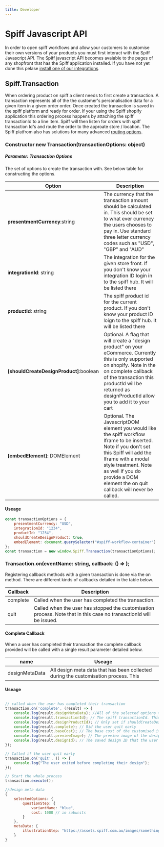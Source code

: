 ```yaml
---
title: Developer
---
```


# Spiff Javascript API

In order to open spiff workflows and allow your customers to customise their own versions of your products you must first interact with the Spiff Javascript API. The Spiff javascript API becomes avaiable to the pages of any shopfront that has the Spiff application installed. If you have not yet done this pelase [install one of our integrations](/quick-start).

## Spiff.Transaction

When ordering product on spiff a client needs to first create a transaction. A transaction represents all of the the customer's personalisation data for a given item in a given order order. Once created the transaction is saved in the spiff platform and ready for order. If your using the Spiff shopify application this ordering process happens by attaching the spiff transactionId to a line item. Spiff will then listen for orders with spiff transaction Id's and route the order to the approate store / location. The Spiff platfrom also has solutions for many advanced [routing options](/spiff-concepts/routing).

### Constructor new Transaction(transactionOptions: object)

##### Parameter: Transaction Options

The set of options to create the transaction with. See below table for constructing the options.

|Option|Description|
| ------ | --- |
|**presentmentCurrency**:string|The currency that the transaction amount should be calculated in. This should be set to what ever currency the users chooses to pay in. Use standard three letter currency codes such as "USD", "GBP" and "AUD"|
|**integrationId**: string|The integration for the given store front. If you don't know your integration ID login in to the spiff hub. It will be listed there|
|**productId**: string|The spiff product id for the current product. If you don't know your product ID loign to the spiff hub. It will be listed there|
|**\[shouldCreateDesignProduct\]**:boolean| Optional. A flag that will create a "design product" on your eCommerce. Currently this is only supported on shopify. Note in the on complete callback of the transaction this productId will be returned as designProductId allow you to add it to your cart|
|**\[embedElement\]**: DOMElement| Optional. The JavascriptDOM element you would like the spiff workflow Iframe to be inserted. Note if you don't set this Spiff will add the Iframe with a modal style treatment. Note as well if you do provide a DOM element the on quit callback will never be called.|

#### Useage

```javascript
const transactionOptions = {
	presentmentCurrency: "USD",
    integrationId: "1234",
    productId: "1234",
    shouldCreateDesignProduct: true,
    embedElement: document.querySelector("#spiff-workflow-container")
};
const transaction = new window.Spiff.Transaction(transactionOptions);
```

### Transaction.on(eventName: string, callback: () => );

Registering callback methods with a given transaction is done via the on method. There are different kinds of callbacks detailed in the table below.

| Callback | Description |
| ------ | --- |
| complete | Called when the user has completed the transaction. | 
| quit | Called when the user has stopped the customisation process. Note that in this case no transactionId will be issued. | 

#### Complete Callback

When a user has completed their transaction the complete callback provided will be called with a single result parameter detailed below.

| name | Useage |
| ------ | --- |
|designMetaData| All design meta data that has been collected during the customisation process. This |

#### Useage

```javascript

// called when the user has completed their transaction
transaction.on('complete', (result) => {
    console.log(result.designMetaData); //All of the selected options that the user has chosen during the customisation
    console.log(result.transactionId); // The spiff transactionId. This needs to be placed in the metadata of the order
    console.log(result.designProductId); // Only set if shouldCreateDesignProduct is set to true
    console.log(result.complete); // Did the user quit early
	console.log(result.baseCost); // The base cost of the customised item
    console.log(result.previewImage); // The preview image of the design
    console.log(result.designId); // The saved design ID that the user just created. This can be used in conjunction with window.Spiff.replayDesign
});

// Called if the user quit early
transaction.on('quit', () => {
	console.log("The user exited before completing their design");
});

// Start the whole process
transaction.execute();

//design meta data
{
    selectedOptions: {
    	questionStep: {
        	variantName: "blue",
            cost: 1000 // in subunits
        }
    },
    metaData: {
    	illustrationStep: "https://assets.spiff.com.au/images/something.svg"
    }
}

```